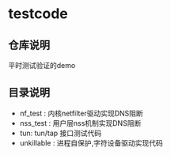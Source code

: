 # testcode
## 仓库说明
平时测试验证的demo

## 目录说明
- nf_test : 内核netfilter驱动实现DNS阻断
- nss_test : 用户层nss机制实现DNS阻断
- tun: tun/tap 接口测试代码
- unkillable : 进程自保护,字符设备驱动实现代码 
